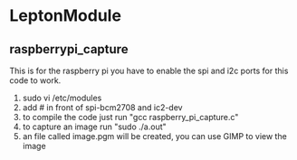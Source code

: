 LeptonModule
============


raspberrypi_capture
--------------
This is for the raspberry pi 
you have to enable the spi and i2c ports for this code to work. 

1. sudo vi /etc/modules
2. add # in front of spi-bcm2708 and ic2-dev
3. to compile the code just run "gcc raspberry_pi_capture.c"
4. to capture an image run "sudo ./a.out"
5. an file called image.pgm will be created, you can use GIMP to view the image
